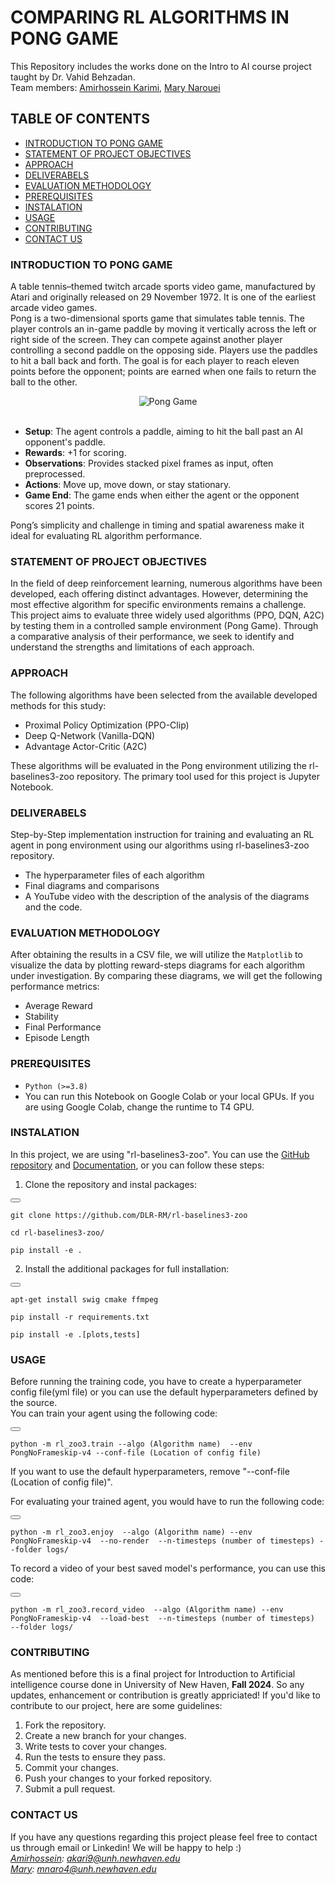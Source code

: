 # COMPARING RL ALGORITHMS IN PONG GAME

This Repository includes the works done on the Intro to AI course project taught by Dr. Vahid Behzadan.  
Team members: [Amirhossein Karimi](https://www.linkedin.com/in/amirhosseinkarimi24/), [Mary Narouei](https://www.linkedin.com/in/marynarouei/)  

## TABLE OF CONTENTS
- [INTRODUCTION TO PONG GAME](#introduction-to-pong-game)
- [STATEMENT OF PROJECT OBJECTIVES](#statement-of-project-objectives)
- [APPROACH](#approach)
- [DELIVERABELS](#deliverabels)
- [EVALUATION METHODOLOGY](#evaluation-methodology)
- [PREREQUISITES](#prerequisites)
- [INSTALATION](#instalation)
- [USAGE](#usage)
- [CONTRIBUTING](#contributing)
- [CONTACT US](#contact-us)

### INTRODUCTION TO PONG GAME

A table tennis–themed twitch arcade sports video game, manufactured by Atari and originally released on 29 November 1972. It is one of the earliest arcade video games.  
Pong is a two-dimensional sports game that simulates table tennis. The player controls an in-game paddle by moving it vertically across the left or right side of the screen. They can compete against another player controlling a second paddle on the opposing side. Players use the paddles to hit a ball back and forth. The goal is for each player to reach eleven points before the opponent; points are earned when one fails to return the ball to the other.

<div align="center">
  <img src="https://upload.wikimedia.org/wikipedia/commons/6/62/Pong_Game_Test2.gif" alt="Pong Game">
</div>
<br>

- **Setup**: The agent controls a paddle, aiming to hit the ball past an AI opponent's paddle.  
- **Rewards**: +1 for scoring.  
- **Observations**: Provides stacked pixel frames as input, often preprocessed.  
- **Actions**: Move up, move down, or stay stationary.  
- **Game End**: The game ends when either the agent or the opponent scores 21 points.  

Pong’s simplicity and challenge in timing and spatial awareness make it ideal for evaluating RL algorithm performance.

### STATEMENT OF PROJECT OBJECTIVES

In the field of deep reinforcement learning, numerous algorithms have been developed, each offering distinct advantages. However, determining the most effective algorithm for specific environments remains a challenge. This project aims to evaluate three widely used algorithms (PPO, DQN, A2C) by testing them in a controlled sample environment (Pong Game). Through a comparative analysis of their performance, we seek to identify and understand the strengths and limitations of each approach.

### APPROACH

The following algorithms have been selected from the available developed methods for this study:

- Proximal Policy Optimization (PPO-Clip)
- Deep Q-Network (Vanilla-DQN)
- Advantage Actor-Critic (A2C)<br>

These algorithms will be evaluated in the Pong environment utilizing the rl-baselines3-zoo repository. 
The primary tool used for this project is Jupyter Notebook.

### DELIVERABELS

Step-by-Step implementation instruction for training and evaluating an RL agent in pong environment using our algorithms using rl-baselines3-zoo repository.
- The hyperparameter files of each algorithm
- Final diagrams and comparisons
- A YouTube video with the description of the analysis of the diagrams and the code.

### EVALUATION METHODOLOGY

 After obtaining the results in a CSV file, we will utilize the `Matplotlib` to visualize the data by plotting reward-steps diagrams for each algorithm under investigation. By comparing these diagrams, we will get the following performance metrics:
- Average Reward
- Stability
- Final Performance
- Episode Length

### PREREQUISITES

- `Python (>=3.8)`
- You can run this Notebook on Google Colab or your local GPUs. If you are using Google Colab, change the runtime to T4 GPU.

### INSTALATION

In this project, we are using "rl-baselines3-zoo". You can use the [GitHub repository](https://github.com/DLR-RM/rl-baselines3-zoo) and [Documentation](https://rl-baselines3-zoo.readthedocs.io/en/master/guide/quickstart.html), or you can follow these steps:
1. Clone the repository and instal packages:<br>

<div><button onclick="copyToClipboard('codeBlock1')"></button><pre id="codeBlock1"><code>git clone https://github.com/DLR-RM/rl-baselines3-zoo<br>
cd rl-baselines3-zoo/<br>
pip install -e .</code></pre>
</div>

2. Install the additional packages for full installation:<br>

<div><button onclick="copyToClipboard('codeBlock1')"></button><pre id="codeBlock1"><code>apt-get install swig cmake ffmpeg<br>
pip install -r requirements.txt<br>
pip install -e .[plots,tests]<br></code></pre>
</div>

### USAGE

Before running the training code, you have to create a hyperparameter config file(yml file) or you can use the default hyperparameters defined by the source.<br> You can train your agent using the following code:
<div><button onclick="copyToClipboard('codeBlock1')"></button><pre id="codeBlock1"><code>python -m rl_zoo3.train --algo (Algorithm name)  --env PongNoFrameskip-v4 --conf-file (Location of config file)</code></pre>
</div>
If you want to use the default hyperparameters, remove "--conf-file (Location of config file)".

For evaluating your trained agent, you would have to run the following code:
<div><button onclick="copyToClipboard('codeBlock1')"></button><pre id="codeBlock1"><code>python -m rl_zoo3.enjoy  --algo (Algorithm name) --env PongNoFrameskip-v4  --no-render  --n-timesteps (number of timesteps) --folder logs/</code></pre>
</div>

To record a video of your best saved model's performance, you can use this code:
<div><button onclick="copyToClipboard('codeBlock1')"></button><pre id="codeBlock1"><code>python -m rl_zoo3.record_video  --algo (Algorithm name) --env PongNoFrameskip-v4  --load-best  --n-timesteps (number of timesteps)  --folder logs/</code></pre>
</div>


### CONTRIBUTING

As mentioned before this is a final project for Introduction to Artificial intelligence course done in University of New Haven, **Fall 2024**. So any updates, enhancement or contribution is greatly appriciated! If you'd like to contribute to our project, here are some guidelines:

1. Fork the repository.
2. Create a new branch for your changes.
3. Write tests to cover your changes.
4. Run the tests to ensure they pass.
5. Commit your changes.
6. Push your changes to your forked repository.
7. Submit a pull request.

### CONTACT US

If you have any questions regarding this project please feel free to contact us through email or Linkedin! We will be happy to help :) <br>
*[Amirhossein](https://www.linkedin.com/in/amirhosseinkarimi24/): akari9@unh.newhaven.edu<br>*
*[Mary](https://www.linkedin.com/in/marynarouei/): mnaro4@unh.newhaven.edu*

